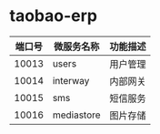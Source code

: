 # taobao-erp

|端口号|微服务名称|功能描述|
|--|--|--|
|10013|users|用户管理|
|10014|interway|内部网关|
|10015|sms|短信服务|
|10016|mediastore|图片存储|
